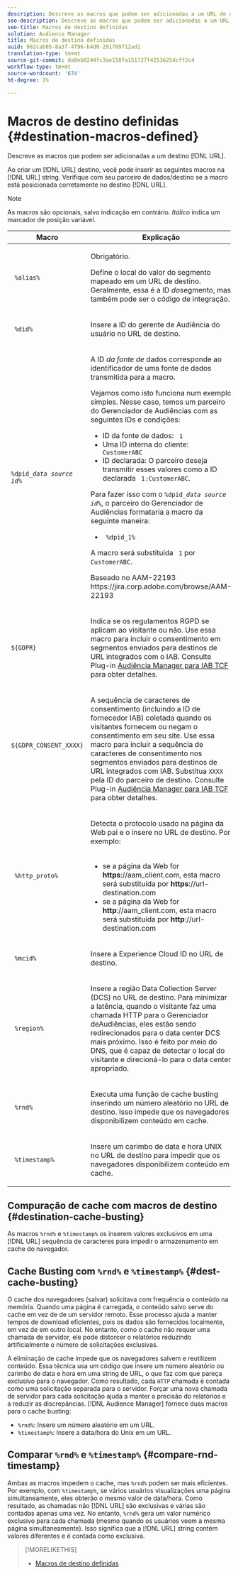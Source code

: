 ```yaml
---
description: Descreve as macros que podem ser adicionadas a um URL de destino.
seo-description: Descreve as macros que podem ser adicionadas a um URL de destino.
seo-title: Macros de destino definidas
solution: Audience Manager
title: Macros de destino definidas
uuid: 982cab05-8a3f-4f96-b4d0-291709712ad1
translation-type: tm+mt
source-git-commit: da0eb0244fc3ae158fa151727f4253625dcff2c4
workflow-type: tm+mt
source-wordcount: '674'
ht-degree: 1%

---
```



# Macros de destino definidas {#destination-macros-defined}

Descreve as macros que podem ser adicionadas a um destino [!DNL URL].

<!-- destination-macros.xml -->

Ao criar um [!DNL URL] destino, você pode inserir as seguintes macros na [!DNL URL] string. Verifique com seu parceiro de dados/destino se a macro está posicionada corretamente no destino [!DNL URL].

>[!NOTE]
>
>As macros são opcionais, salvo indicação em contrário. *Itálico* indica um marcador de posição variável.

<table id="table_2C532EFB9DAE41B08714753EBD7DFB05"> 
 <thead> 
  <tr> 
   <th colname="col1" class="entry"> Macro </th> 
   <th colname="col2" class="entry"> Explicação </th> 
  </tr> 
 </thead>
 <tbody> 
  <tr> 
   <td colname="col1"> <p> <code> %alias%</code> </p> </td> 
   <td colname="col2"> <p>Obrigatório. </p> <p>Define o local do valor do segmento mapeado em um URL de destino. Geralmente, essa é a ID <i>do</i>segmento, mas também pode ser o código de integração. </p> </td> 
  </tr> 
  <tr> 
   <td colname="col1"> <p> <code> %did%</code> </p> </td> 
   <td colname="col2"> <p>Insere a ID do gerente <span class="keyword"> de</span> Audiência do usuário no URL de destino. </p> </td> 
  </tr> 
  <tr> 
   <td colname="col1"> <p> <code>%dpid_<i>data source id</i>%</code> </p> </td> 
   <td colname="col2"> <p>A ID <i>da fonte de</i> dados corresponde ao identificador de uma fonte de dados transmitida para a macro. </p> <p>Vejamos como isto funciona num exemplo simples. Nesse caso, temos um parceiro do Gerenciador <span class="keyword"> de</span> Audiências com as seguintes IDs e condições: </p> 
    <ul id="ul_697508B437EB4090B121AFA5D519AFBE"> 
     <li id="li_32D9F72A7D1543A892DC7E1529E98A96">ID da fonte de dados: <code> 1</code> </li> 
     <li id="li_099F5B63D2244B5AADA9B26CB6152E6B">Uma ID interna do cliente: <code> CustomerABC</code> </li> 
     <li id="li_0D9FE501C16444DDB388C8E934E5A8C6">ID declarada: O parceiro deseja transmitir esses valores como a ID declarada <code> 1:CustomerABC</code>. </li> 
    </ul> <p>Para fazer isso com o <code>%dpid_<i>data source id</i>%</code>, o parceiro do Gerenciador <span class="keyword"> de</span> Audiências formataria a macro da seguinte maneira: </p> 
    <ul class="simplelist"> 
     <li> <code> %dpid_1%</code> </li> 
    </ul> <p>A macro será substituída <code> 1</code> por <code> CustomerABC</code>. </p> <p> 
     <draft-comment>
       Baseado no AAM-22193 https://jira.corp.adobe.com/browse/AAM-22193 
     </draft-comment> </p> </td> 
  </tr> 
  <tr>
    <td><p><code>${GDPR}</code></p></td>
    <td><p>Indica se os regulamentos RGPD se aplicam ao visitante ou não. Use essa macro para incluir o consentimento em segmentos enviados para destinos de URL integrados com o IAB. Consulte Plug-in <a href="../../overview/data-security-and-privacy/aam-iab-plugin.md">Audiência Manager para IAB TCF</a> para obter detalhes.</p></td>
  </tr>
   <tr>
    <td><code>${GDPR_CONSENT_XXXX}</code></p></td>
    <td><p>A sequência de caracteres de consentimento (incluindo a ID de fornecedor IAB) coletada quando os visitantes fornecem ou negam o consentimento em seu site. Use essa macro para incluir a sequência de caracteres de consentimento nos segmentos enviados para destinos de URL integrados com IAB. Substitua <code>XXXX</code> pela ID do parceiro de destino. Consulte Plug-in <a href="../../overview/data-security-and-privacy/aam-iab-plugin.md">Audiência Manager para IAB TCF</a> para obter detalhes. </p></td>
  </tr>
  <tr> 
   <td colname="col1"> <p><code> %http_proto%</code> </p> </td> 
   <td colname="col2"> <p>Detecta o protocolo usado na página da Web pai e o insere no URL de destino. Por exemplo:
     <br> 
     <ul id="ul_026F56EC46E94D9EB1153557C0F65325"> 
      <li id="li_B41EF140CC274CB68FE7213DD8B908C0">se a página da Web for <b>https</b>://aam_client.com, esta macro será substituída por <b>https</b>://url-destination.com </li> 
      <li id="li_BDCD6EA69B004A92BA6981952341BD77">se a página da Web for <b>http</b>://aam_client.com, esta macro será substituída por <b>http</b>://url-destination.com </li> 
     </ul> </p> </td> 
  </tr> 
  <tr> 
   <td colname="col1"> <p><code> %mcid%</code> </p> </td> 
   <td colname="col2"> <p>Insere a <span class="keyword"> Experience Cloud</span> ID no URL de destino. </p> </td> 
  </tr> 
  <tr> 
   <td colname="col1"> <p><code> %region%</code> </p> </td> 
   <td colname="col2"> <p>Insere a região <span class="wintitle"> Data Collection Server (DCS)</span> no URL de destino. Para minimizar a latência, quando o visitante faz uma chamada HTTP para o Gerenciador <span class="keyword"> de</span>Audiências, eles estão sendo redirecionados para o data center DCS <span class="wintitle"></span> mais próximo. Isso é feito por meio do DNS, que é capaz de detectar o local do visitante e direcioná-lo para o data center apropriado. </p> </td> 
  </tr> 
  <tr> 
   <td colname="col1"> <p> <code> %rnd%</code> </p> </td> 
   <td colname="col2"> <p>Executa uma função de cache busting inserindo um número aleatório no URL de destino. Isso impede que os navegadores disponibilizem conteúdo em cache. </p> </td> 
  </tr> 
  <tr> 
   <td colname="col1"> <p> <code> %timestamp%</code> </p> </td> 
   <td colname="col2"> <p>Insere um carimbo de data e hora UNIX no URL de destino para impedir que os navegadores disponibilizem conteúdo em cache. </p> </td> 
  </tr> 
 </tbody> 
</table>

## Compuração de cache com macros de destino {#destination-cache-busting}

As macros `%rnd%` e `%timestamp%` os inserem valores exclusivos em uma [!DNL URL] sequência de caracteres para impedir o armazenamento em cache do navegador.

## Cache Busting com `%rnd%` e `%timestamp%` {#dest-cache-busting}

<!-- c_dest_cache_busting.xml -->

O cache dos navegadores (salvar) solicitava com frequência o conteúdo na memória. Quando uma página é carregada, o conteúdo salvo serve do cache em vez de de um servidor remoto. Esse processo ajuda a manter tempos de download eficientes, pois os dados são fornecidos localmente, em vez de em outro local. No entanto, como o cache não requer uma chamada de servidor, ele pode distorcer o relatórios reduzindo artificialmente o número de solicitações exclusivas.

A eliminação de cache impede que os navegadores salvem e reutilizem conteúdo. Essa técnica usa um código que insere um número aleatório ou carimbo de data e hora em uma string de URL, o que faz com que pareça exclusivo para o navegador. Como resultado, cada `HTTP` chamada é contada como uma solicitação separada para o servidor. Forçar uma nova chamada de servidor para cada solicitação ajuda a manter a precisão do relatórios e a reduzir as discrepâncias. [!DNL Audience Manager] fornece duas macros para o cache busting:

* `%rnd%`: Insere um número aleatório em um URL.
* `%timestamp%`: Insere a data/hora do Unix em um URL.

## Comparar `%rnd%` e `%timestamp%` {#compare-rnd-timestamp}

Ambas as macros impedem o cache, mas `%rnd%` podem ser mais eficientes. Por exemplo, com `%timestamp%`, se vários usuários visualizações uma página simultaneamente, eles obterão o mesmo valor de data/hora. Como resultado, as chamadas não [!DNL URL] são exclusivas e várias são contadas apenas uma vez. No entanto, `%rnd%` gera um valor numérico exclusivo para cada chamada (mesmo quando os usuários veem a mesma página simultaneamente). Isso significa que a [!DNL URL] string contém valores diferentes e é contada como exclusiva.

>[!MORELIKETHIS]
>
>* [Macros de destino definidas](../../features/destinations/destination-macros.md#destination-macros-defined)